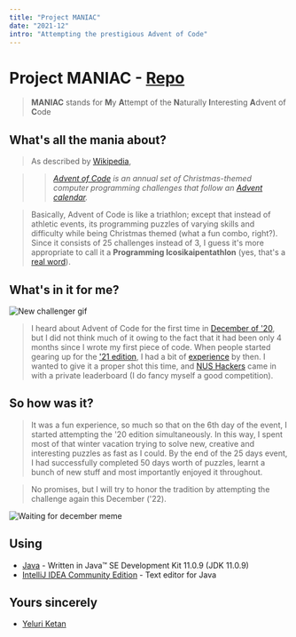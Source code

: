 ```yaml
---
title: "Project MANIAC"
date: "2021-12"
intro: "Attempting the prestigious Advent of Code"
---
```


# Project MANIAC - [Repo](https://github.com/YeluriKetan/project-MANIAC)

> **MANIAC** stands for **M**y **A**ttempt of the **N**aturally **I**nteresting **A**dvent of **C**ode

## What's all the mania about?

> As described by [Wikipedia](https://en.wikipedia.org/wiki/Advent_of_Code),

> > _[Advent of Code](https://adventofcode.com/2021/about) is an annual set of Christmas-themed computer programming challenges that follow an [Advent calendar](https://en.wikipedia.org/wiki/Advent_calendar)._

> Basically, Advent of Code is like a triathlon; except that instead of athletic events, its programming puzzles of varying skills and difficulty while being Christmas themed (what a fun combo, right?). Since it consists of 25 challenges instead of 3, I guess it's more appropriate to call it a **Programming Icosikaipentathlon** (yes, that's a [real word](https://en.wikipedia.org/wiki/List_of_polygons)).

## What's in it for me?

![New challenger gif](https://media1.giphy.com/media/xT5LMKIRjeuTucKFgI/giphy.gif?cid=790b76113e2440f07adaf35dc34b57f4d007765e6b8d744c&rid=giphy.gif)

> I heard about Advent of Code for the first time in [December of '20](https://adventofcode.com/2020), but I did not think much of it owing to the fact that it had been only 4 months since I wrote my first piece of code. When people started gearing up for the ['21 edition](https://adventofcode.com/2021), I had a bit of [experience](/projects/treads) by then. I wanted to give it a proper shot this time, and [NUS Hackers](https://www.nushackers.org/) came in with a private leaderboard (I do fancy myself a good competition).

## So how was it?

> It was a fun experience, so much so that on the 6th day of the event, I started attempting the '20 edition simultaneously. In this way, I spent most of that winter vacation trying to solve new, creative and interesting puzzles as fast as I could. By the end of the 25 days event, I had successfully completed 50 days worth of puzzles, learnt a bunch of new stuff and most importantly enjoyed it throughout.

> No promises, but I will try to honor the tradition by attempting the challenge again this December ('22).

![Waiting for december meme](https://poster.keepcalmandposters.com/25885.png)

## Using

- [Java](https://www.oracle.com/java/technologies/javase-jdk11-downloads.html) - Written in Java™ SE Development Kit 11.0.9 (JDK 11.0.9)
- [IntelliJ IDEA Community Edition](https://www.jetbrains.com/idea/download/#section=windows) - Text editor for Java

## Yours sincerely

- [Yeluri Ketan](https://github.com/YeluriKetan)
